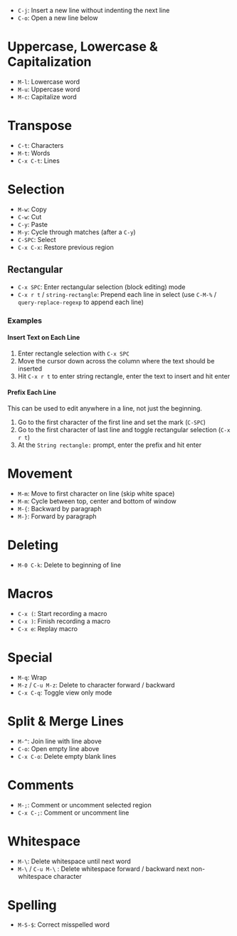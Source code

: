 - `C-j`: Insert a new line without indenting the next line
- `C-o`: Open a new line below

# Uppercase, Lowercase & Capitalization

- `M-l`: Lowercase word
- `M-u`: Uppercase word
- `M-c`: Capitalize word

# Transpose

- `C-t`: Characters
- `M-t`: Words
- `C-x C-t`: Lines

# Selection

- `M-w`: Copy
- `C-w`: Cut
- `C-y`: Paste
- `M-y`: Cycle through matches (after a `C-y`)
- `C-SPC`: Select
- `C-x C-x`: Restore previous region

## Rectangular

- `C-x SPC`: Enter rectangular selection (block editing) mode
- `C-x r t` / `string-rectangle`: Prepend each line in select (use `C-M-%` / `query-replace-regexp` to append each line)

### Examples

#### Insert Text on Each Line

1. Enter rectangle selection with `C-x SPC`
2. Move the cursor down across the column where the text should be inserted
3. Hit `C-x r t` to enter string rectangle, enter the text to insert and hit enter

#### Prefix Each Line

This can be used to edit anywhere in a line, not just the beginning.

1. Go to the first character of the first line and set the mark (`C-SPC`)
2. Go to the first character of last line and toggle rectangular selection (`C-x r t`)
3. At the `String rectangle:` prompt, enter the prefix and hit enter

# Movement

- `M-m`: Move to first character on line (skip white space)
- `M-m`: Cycle between top, center and bottom of window
- `M-{`: Backward by paragraph
- `M-}`: Forward by paragraph

# Deleting

- `M-0 C-k`: Delete to beginning of line

# Macros

- `C-x (`: Start recording a macro
- `C-x )`: Finish recording a macro
- `C-x e`: Replay macro

# Special

- `M-q`: Wrap
- `M-z` / `C-u M-z`: Delete to character forward / backward
- `C-x C-q`: Toggle view only mode

# Split & Merge Lines

- `M-^`: Join line with line above
- `C-o`: Open empty line above
- `C-x C-o`: Delete empty blank lines

# Comments

- `M-;`: Comment or uncomment selected region
- `C-x C-;`: Comment or uncomment line

# Whitespace

- `M-\`: Delete whitespace until next word
- `M-\` / `C-u M-\` : Delete whitespace forward / backward next non-whitespace character

# Spelling

- `M-S-$`: Correct misspelled word
